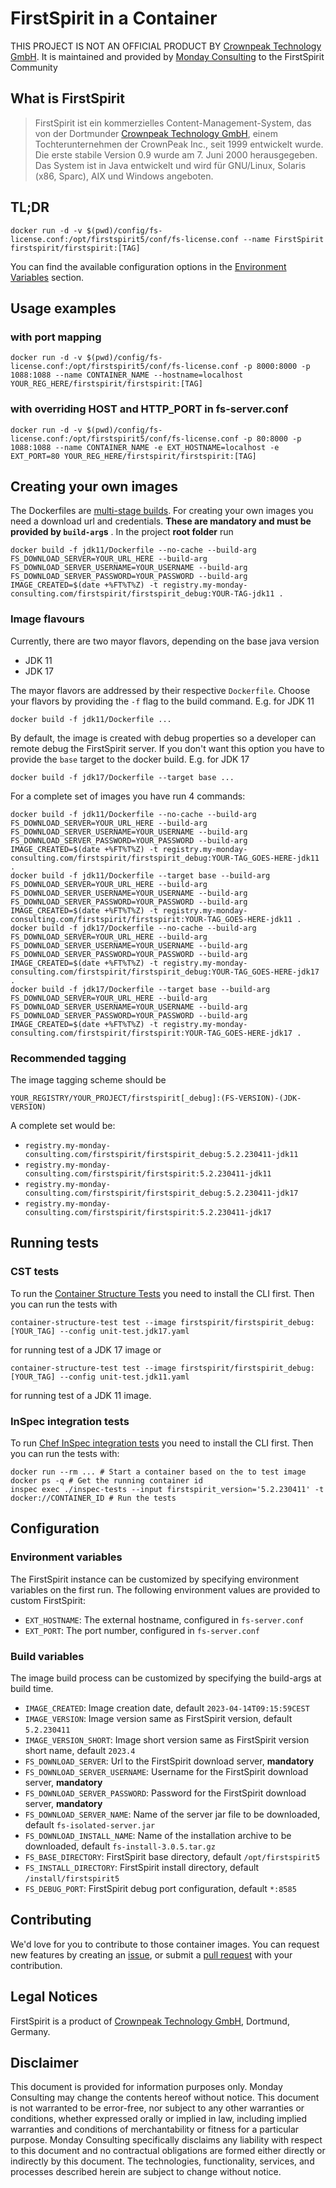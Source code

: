 # FirstSpirit in a Container

THIS PROJECT IS NOT AN OFFICIAL PRODUCT BY [Crownpeak Technology GmbH](https://www.e-spirit.com/). It is maintained and
provided by [Monday Consulting](https://www.monday-consulting.com/) to the FirstSpirit Community

## What is FirstSpirit

> FirstSpirit ist ein kommerzielles Content-Management-System, das von der
> Dortmunder [Crownpeak Technology GmbH](https://www.e-spirit.com/), einem Tochterunternehmen der CrownPeak Inc., seit
> 1999 entwickelt wurde. Die erste stabile Version 0.9 wurde am 7. Juni 2000 herausgegeben. Das System ist in Java
> entwickelt und wird für GNU/Linux, Solaris (x86, Sparc), AIX und Windows angeboten.

## TL;DR

```console
docker run -d -v $(pwd)/config/fs-license.conf:/opt/firstspirit5/conf/fs-license.conf --name FirstSpirit firstspirit/firstspirit:[TAG]
```

You can find the available configuration options in the [Environment Variables](#environment-variables) section.

## Usage examples

### with port mapping

```console
docker run -d -v $(pwd)/config/fs-license.conf:/opt/firstspirit5/conf/fs-license.conf -p 8000:8000 -p 1088:1088 --name CONTAINER_NAME --hostname=localhost YOUR_REG_HERE/firstspirit/firstspirit:[TAG]
```

### with overriding HOST and HTTP_PORT in fs-server.conf

```console
docker run -d -v $(pwd)/config/fs-license.conf:/opt/firstspirit5/conf/fs-license.conf -p 80:8000 -p 1088:1088 --name CONTAINER_NAME -e EXT_HOSTNAME=localhost -e EXT_PORT=80 YOUR_REG_HERE/firstspirit/firstspirit:[TAG]
```

## Creating your own images

The Dockerfiles are [multi-stage builds](https://docs.docker.com/build/building/multi-stage/). For creating your own
images you need a download url and credentials. **These are mandatory and must be provided by `build-arg`s** . In the
project **root folder** run

```console
docker build -f jdk11/Dockerfile --no-cache --build-arg FS_DOWNLOAD_SERVER=YOUR_URL_HERE --build-arg FS_DOWNLOAD_SERVER_USERNAME=YOUR_USERNAME --build-arg FS_DOWNLOAD_SERVER_PASSWORD=YOUR_PASSWORD --build-arg IMAGE_CREATED=$(date +%FT%T%Z) -t registry.my-monday-consulting.com/firstspirit/firstspirit_debug:YOUR-TAG-jdk11 .   
```

### Image flavours

Currently, there are two mayor flavors, depending on the base java version

* JDK 11
* JDK 17

The mayor flavors are addressed by their respective `Dockerfile`. Choose your flavors by providing the `-f` flag to the
build command. E.g. for JDK 11

```console
docker build -f jdk11/Dockerfile ...
```

By default, the image is created with debug properties so a developer can remote debug the FirstSpirit server. If you
don't want this option you have to provide the `base` target to the docker build. E.g. for JDK 17

```console
docker build -f jdk17/Dockerfile --target base ...
```

For a complete set of images you have run 4 commands:

```console
docker build -f jdk11/Dockerfile --no-cache --build-arg FS_DOWNLOAD_SERVER=YOUR_URL_HERE --build-arg FS_DOWNLOAD_SERVER_USERNAME=YOUR_USERNAME --build-arg FS_DOWNLOAD_SERVER_PASSWORD=YOUR_PASSWORD --build-arg IMAGE_CREATED=$(date +%FT%T%Z) -t registry.my-monday-consulting.com/firstspirit/firstspirit_debug:YOUR-TAG_GOES-HERE-jdk11 .
docker build -f jdk11/Dockerfile --target base --build-arg FS_DOWNLOAD_SERVER=YOUR_URL_HERE --build-arg FS_DOWNLOAD_SERVER_USERNAME=YOUR_USERNAME --build-arg FS_DOWNLOAD_SERVER_PASSWORD=YOUR_PASSWORD --build-arg IMAGE_CREATED=$(date +%FT%T%Z) -t registry.my-monday-consulting.com/firstspirit/firstspirit:YOUR-TAG_GOES-HERE-jdk11 .   
docker build -f jdk17/Dockerfile --no-cache --build-arg FS_DOWNLOAD_SERVER=YOUR_URL_HERE --build-arg FS_DOWNLOAD_SERVER_USERNAME=YOUR_USERNAME --build-arg FS_DOWNLOAD_SERVER_PASSWORD=YOUR_PASSWORD --build-arg IMAGE_CREATED=$(date +%FT%T%Z) -t registry.my-monday-consulting.com/firstspirit/firstspirit_debug:YOUR-TAG_GOES-HERE-jdk17 .
docker build -f jdk17/Dockerfile --target base --build-arg FS_DOWNLOAD_SERVER=YOUR_URL_HERE --build-arg FS_DOWNLOAD_SERVER_USERNAME=YOUR_USERNAME --build-arg FS_DOWNLOAD_SERVER_PASSWORD=YOUR_PASSWORD --build-arg IMAGE_CREATED=$(date +%FT%T%Z) -t registry.my-monday-consulting.com/firstspirit/firstspirit:YOUR-TAG_GOES-HERE-jdk17 . 
```

### Recommended tagging

The image tagging scheme should be

``` 
YOUR_REGISTRY/YOUR_PROJECT/firstspirit[_debug]:(FS-VERSION)-(JDK-VERSION)
```

A complete set would be:

* `registry.my-monday-consulting.com/firstspirit/firstspirit_debug:5.2.230411-jdk11`
* `registry.my-monday-consulting.com/firstspirit/firstspirit:5.2.230411-jdk11`
* `registry.my-monday-consulting.com/firstspirit/firstspirit_debug:5.2.230411-jdk17`
* `registry.my-monday-consulting.com/firstspirit/firstspirit:5.2.230411-jdk17`

## Running tests

### CST tests

To run the [Container Structure Tests](https://github.com/GoogleContainerTools/container-structure-test) you need to
install the CLI first. Then you can run the tests with

```console
container-structure-test test --image firstspirit/firstspirit_debug:[YOUR_TAG] --config unit-test.jdk17.yaml
```

for running test of a JDK 17 image or

```console
container-structure-test test --image firstspirit/firstspirit_debug:[YOUR_TAG] --config unit-test.jdk11.yaml
```

for running test of a JDK 11 image.

### InSpec integration tests

To run [Chef InSpec integration tests](https://docs.chef.io/inspec/) you need to install the CLI first. Then you can run
the tests with:

```console
docker run --rm ... # Start a container based on the to test image
docker ps -q # Get the running container id
inspec exec ./inspec-tests --input firstspirit_version='5.2.230411' -t docker://CONTAINER_ID # Run the tests    
```

## Configuration

### Environment variables

The FirstSpirit instance can be customized by specifying environment variables on the first run. The following
environment values are provided to custom FirstSpirit:

* `EXT_HOSTNAME`: The external hostname, configured in `fs-server.conf`
* `EXT_PORT`: The port number, configured in `fs-server.conf`

### Build variables

The image build process can be customized by specifying the build-args at build time.

* `IMAGE_CREATED`: Image creation date, default `2023-04-14T09:15:59CEST`
* `IMAGE_VERSION`: Image version same as FirstSpirit version, default `5.2.230411`
* `IMAGE_VERSION_SHORT`: Image short version same as FirstSpirit version short name, default `2023.4`
* `FS_DOWNLOAD_SERVER`: Url to the FirstSpirit download server, **mandatory**
* `FS_DOWNLOAD_SERVER_USERNAME`: Username for the FirstSpirit download server, **mandatory**
* `FS_DOWNLOAD_SERVER_PASSWORD`: Password for the FirstSpirit download server, **mandatory**
* `FS_DOWNLOAD_SERVER_NAME`: Name of the server jar file to be downloaded, default `fs-isolated-server.jar`
* `FS_DOWNLOAD_INSTALL_NAME`: Name of the installation archive to be downloaded, default `fs-install-3.0.5.tar.gz`
* `FS_BASE_DIRECTORY`: FirstSpirit base directory, default `/opt/firstspirit5`
* `FS_INSTALL_DIRECTORY`: FirstSpirit install directory, default `/install/firstspirit5`
* `FS_DEBUG_PORT`: FirstSpirit debug port configuration, default `*:8585`

## Contributing

We'd love for you to contribute to those container images. You can request new features by creating
an [issue](https://github.com/monday-consulting/firstspirit-docker/issues/new), or submit
a [pull request](https://github.com/monday-consulting/firstspirit-docker/pulls) with your contribution.

## Legal Notices

FirstSpirit is a product of [Crownpeak Technology GmbH](https://www.e-spirit.com/), Dortmund, Germany.

## Disclaimer

This document is provided for information purposes only. Monday Consulting may change the contents hereof without
notice. This document is not warranted to be error-free, nor subject to any other warranties or conditions, whether
expressed orally or implied in law, including implied warranties and conditions of merchantability or fitness for a
particular purpose. Monday Consulting specifically disclaims any liability with respect to this document and no
contractual obligations are formed either directly or indirectly by this document. The technologies, functionality,
services, and processes described herein are subject to change without notice.

